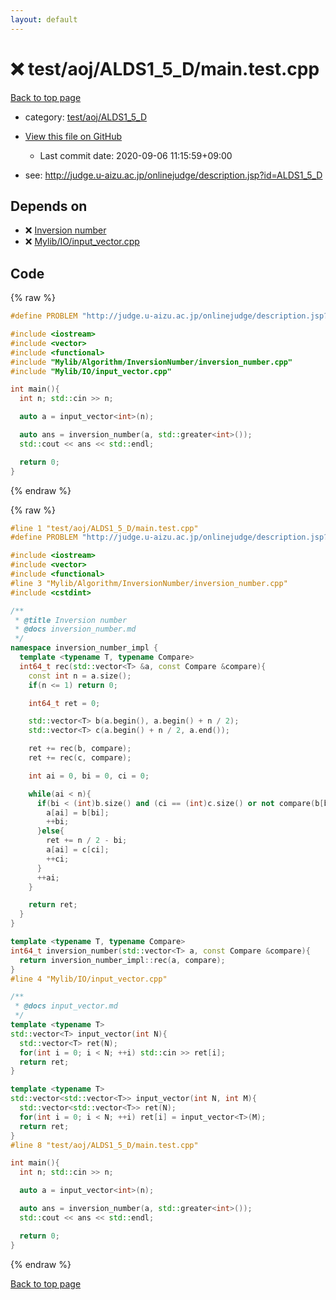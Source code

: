 ```yaml
---
layout: default
---
```


<!-- mathjax config similar to math.stackexchange -->
<script type="text/javascript" async
  src="https://cdnjs.cloudflare.com/ajax/libs/mathjax/2.7.5/MathJax.js?config=TeX-MML-AM_CHTML">
</script>
<script type="text/x-mathjax-config">
  MathJax.Hub.Config({
    TeX: { equationNumbers: { autoNumber: "AMS" }},
    tex2jax: {
      inlineMath: [ ['$','$'] ],
      processEscapes: true
    },
    "HTML-CSS": { matchFontHeight: false },
    displayAlign: "left",
    displayIndent: "2em"
  });
</script>

<script type="text/javascript" src="https://cdnjs.cloudflare.com/ajax/libs/jquery/3.4.1/jquery.min.js"></script>
<script src="https://cdn.jsdelivr.net/npm/jquery-balloon-js@1.1.2/jquery.balloon.min.js" integrity="sha256-ZEYs9VrgAeNuPvs15E39OsyOJaIkXEEt10fzxJ20+2I=" crossorigin="anonymous"></script>
<script type="text/javascript" src="../../../../assets/js/copy-button.js"></script>
<link rel="stylesheet" href="../../../../assets/css/copy-button.css" />


# :x: test/aoj/ALDS1_5_D/main.test.cpp

<a href="../../../../index.html">Back to top page</a>

* category: <a href="../../../../index.html#9a3b4a53b7b2b8e6ef2197e51a686fad">test/aoj/ALDS1_5_D</a>
* <a href="{{ site.github.repository_url }}/blob/master/test/aoj/ALDS1_5_D/main.test.cpp">View this file on GitHub</a>
    - Last commit date: 2020-09-06 11:15:59+09:00


* see: <a href="http://judge.u-aizu.ac.jp/onlinejudge/description.jsp?id=ALDS1_5_D">http://judge.u-aizu.ac.jp/onlinejudge/description.jsp?id=ALDS1_5_D</a>


## Depends on

* :x: <a href="../../../../library/Mylib/Algorithm/InversionNumber/inversion_number.cpp.html">Inversion number</a>
* :x: <a href="../../../../library/Mylib/IO/input_vector.cpp.html">Mylib/IO/input_vector.cpp</a>


## Code

<a id="unbundled"></a>
{% raw %}
```cpp
#define PROBLEM "http://judge.u-aizu.ac.jp/onlinejudge/description.jsp?id=ALDS1_5_D"

#include <iostream>
#include <vector>
#include <functional>
#include "Mylib/Algorithm/InversionNumber/inversion_number.cpp"
#include "Mylib/IO/input_vector.cpp"

int main(){
  int n; std::cin >> n;

  auto a = input_vector<int>(n);

  auto ans = inversion_number(a, std::greater<int>());
  std::cout << ans << std::endl;

  return 0;
}

```
{% endraw %}

<a id="bundled"></a>
{% raw %}
```cpp
#line 1 "test/aoj/ALDS1_5_D/main.test.cpp"
#define PROBLEM "http://judge.u-aizu.ac.jp/onlinejudge/description.jsp?id=ALDS1_5_D"

#include <iostream>
#include <vector>
#include <functional>
#line 3 "Mylib/Algorithm/InversionNumber/inversion_number.cpp"
#include <cstdint>

/**
 * @title Inversion number
 * @docs inversion_number.md
 */
namespace inversion_number_impl {
  template <typename T, typename Compare>
  int64_t rec(std::vector<T> &a, const Compare &compare){
    const int n = a.size();
    if(n <= 1) return 0;

    int64_t ret = 0;

    std::vector<T> b(a.begin(), a.begin() + n / 2);
    std::vector<T> c(a.begin() + n / 2, a.end());

    ret += rec(b, compare);
    ret += rec(c, compare);

    int ai = 0, bi = 0, ci = 0;

    while(ai < n){
      if(bi < (int)b.size() and (ci == (int)c.size() or not compare(b[bi], c[ci]))){
        a[ai] = b[bi];
        ++bi;
      }else{
        ret += n / 2 - bi;
        a[ai] = c[ci];
        ++ci;
      }
      ++ai;
    }

    return ret;
  }
}

template <typename T, typename Compare>
int64_t inversion_number(std::vector<T> a, const Compare &compare){
  return inversion_number_impl::rec(a, compare);
}
#line 4 "Mylib/IO/input_vector.cpp"

/**
 * @docs input_vector.md
 */
template <typename T>
std::vector<T> input_vector(int N){
  std::vector<T> ret(N);
  for(int i = 0; i < N; ++i) std::cin >> ret[i];
  return ret;
}

template <typename T>
std::vector<std::vector<T>> input_vector(int N, int M){
  std::vector<std::vector<T>> ret(N);
  for(int i = 0; i < N; ++i) ret[i] = input_vector<T>(M);
  return ret;
}
#line 8 "test/aoj/ALDS1_5_D/main.test.cpp"

int main(){
  int n; std::cin >> n;

  auto a = input_vector<int>(n);

  auto ans = inversion_number(a, std::greater<int>());
  std::cout << ans << std::endl;

  return 0;
}

```
{% endraw %}

<a href="../../../../index.html">Back to top page</a>

